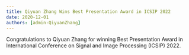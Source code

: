 ```yaml
---
title: Qiyuan Zhang Wins Best Presentation Award in ICSIP 2022
date: 2020-12-01
authors: [admin-QiyuanZhang]
---
```


Congratulations to Qiyuan Zhang for winning Best Presentation Award in International Conference on Signal and Image Processing (ICSIP) 2022.

<!--more-->
